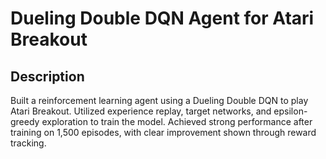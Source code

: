 # Dueling Double DQN Agent for Atari Breakout
## Description
Built a reinforcement learning agent using a Dueling Double DQN to play Atari Breakout. Utilized experience replay, target networks, and epsilon-greedy exploration to train the model. Achieved strong performance after training on 1,500 episodes, with clear improvement shown through reward tracking.
